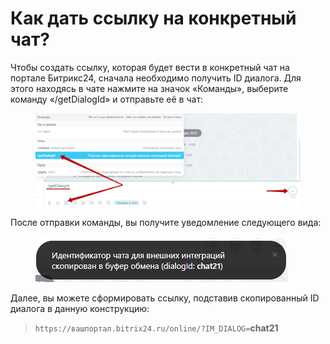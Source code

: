 # Как дать ссылку на конкретный чат?

Чтобы создать ссылку, которая будет вести в конкретный чат на портале Битрикс24, сначала необходимо получить ID диалога. Для этого находясь в чате нажмите на значок «Команды», выберите команду «/getDialogId» и отправьте её в чат:

<figure><img src="../../.gitbook/assets/image (960).png" alt=""><figcaption></figcaption></figure>

После отправки команды, вы получите уведомление следующего вида:

<figure><img src="../../.gitbook/assets/image (961).png" alt=""><figcaption></figcaption></figure>

Далее, вы можете сформировать ссылку, подставив скопированный ID диалога в данную конструкцию:

> `https://вашпортал.bitrix24.ru/online/?IM_DIALOG=`**chat21**
